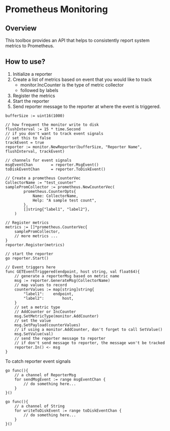 # Prometheus Monitoring

## Overview
This toolbox provides an API that helps to consistently report system metrics to Prometheus. 

## How to use? 

1. Initialize a reporter
2. Create a list of metrics based on event that you would like to track
    * monitor.IncCounter is the type of metric collector
    * followed by labels
3. Register the metrics
4. Start the reporter
5. Send reporter message to the reporter at where the event is triggered.
```golang
bufferSize := uint16(1000)

// how frequent the monitor write to disk
flushInterval := 15 * time.Second
// if you don't want to track event signals
// set this to false
trackEvent = true
reporter := monitor.NewReporter(bufferSize, "Reporter Name", flushInterval, trackEvent)

// channels for event signals
msgEventChan        = reporter.MsgEvent()
toDiskEventChan     = reporter.ToDiskEvent()

// Create a prometheus CounterVec
CollectorName := "test_counter"
samplePromCollector := prometheus.NewCounterVec(
		prometheus.CounterOpts{
			Name: CollectorName,
			Help: "A sample test count",
		},
		[]string{"label1", "label2"},
    )

// Register metrics
metrics := []*prometheus.CounterVec{
    samplePromCollector,
    // more metrics ...
}
reporter.Register(metrics)

// start the reporter
go reporter.Start()
```

```golang
// Event triggers here
func GETEventTriggered(endpoint, host string, val float64){
    // generate a reporterMsg based on metric name
    msg := reporter.GenerateMsg(CollectorName)
    // map values to record
    counterValues := map[string]string{
		"label1":    endpoint,
		"label2":        host,
    }
    // set a metric type
    // AddCounter or IncCounter
    msg.SetMetricType(monitor.AddCounter)
    // set the value 
    msg.SetPayload(counterValues)
    // if using a monitor.AddCounter, don't forget to call SetValue()
    msg.SetValue(val)
    // send the reporter message to reporter
    // if don't send message to reporter, the message won't be tracked
    reporter.In() <- msg
}
```

To catch reporter event signals
```golang
go func(){
    // a channel of ReporterMsg
    for sendMsgEvent := range msgEventChan {
        // do something here...
    }
}()

go func(){
    // a channel of String
    for writeToDiskEvent := range toDiskEventChan {
        // do something here...
    }
}()

```
